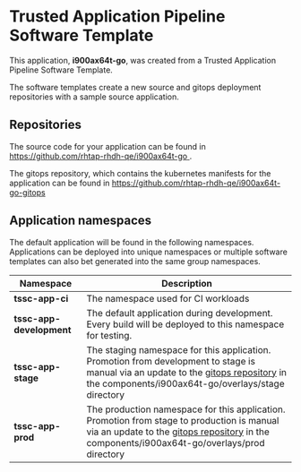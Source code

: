 # Trusted Application Pipeline Software Template

This application, **i900ax64t-go**, was created from a Trusted Application Pipeline Software Template.

The software templates create a new source and gitops deployment repositories with a sample source application. 

## Repositories

The source code for your application can be found in [https://github.com/rhtap-rhdh-qe/i900ax64t-go ](https://github.com/rhtap-rhdh-qe/i900ax64t-go ).
 
The gitops repository, which contains the kubernetes manifests for the application can be found in 
[https://github.com/rhtap-rhdh-qe/i900ax64t-go-gitops ](https://github.com/rhtap-rhdh-qe/i900ax64t-go-gitops ) 

## Application namespaces 

The default application will be found in the following namespaces. Applications can be deployed into unique namespaces or multiple software templates can also bet generated into the same group namespaces.  

|  Namespace   |  Description   |  
| -------- | -------- |
| **tssc-app-ci** | The namespace used for CI workloads |
| **tssc-app-development** | The default application during development. Every build will be deployed to this namespace for testing. |
| **tssc-app-stage** | The staging namespace for this application. Promotion from development to stage is manual via an update to the [gitops repository](https://github.com/rhtap-rhdh-qe/i900ax64t-go-gitops ) in the components/i900ax64t-go/overlays/stage directory |
| **tssc-app-prod** | The production namespace for this application. Promotion from stage to production is manual via an update to the [gitops repository](https://github.com/rhtap-rhdh-qe/i900ax64t-go-gitops ) in the components/i900ax64t-go/overlays/prod directory |